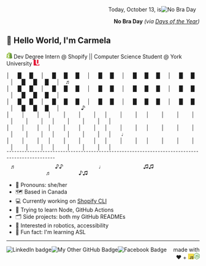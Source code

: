 
[<img alt='No Bra Day' src='https://www.daysoftheyear.com/cdn-cgi/image/fit=cover,f=auto,onerror=redirect,width=390,height=351/wp-content/uploads/no-bra-day.jpg' width=100 align='right'>](https://www.daysoftheyear.com/days/no-bra-day/)
<p align='right'>Today, October 13, is</p>
<p align='right'><b>No Bra Day</b> <em>(via <a href='https://daysoftheyear.com'>Days of the Year</a>)</em></p>

## :wave: Hello World, I'm Carmela
[<img alt='Shopify logo' src='assets/shopify-logo.png' width=15>](https://www.shopify.com/) Dev Degree Intern @ Shopify || Computer Science Student @ York University [<img alt='York University logo' src='assets/york-logo.jpg' width=15>](https://www.yorku.ca/)

│⠀⠀█⠀⠀█⠀⠀│⠀⠀█⠀⠀█⠀⠀█⠀⠀│⠀⠀█⠀⠀█⠀⠀│⠀⠀█⠀⠀█⠀⠀█⠀⠀│⠀⠀█⠀⠀█⠀⠀│⠀⠀█⠀⠀█⠀⠀█⠀⠀│  ⠀♬⠀⠀⠀⠀⠀
│⠀⠀█⠀⠀█⠀⠀│⠀⠀█⠀⠀█⠀⠀█⠀⠀│⠀⠀█⠀⠀█⠀⠀│⠀⠀█⠀⠀█⠀⠀█⠀⠀│⠀⠀█⠀⠀█⠀⠀│⠀⠀█⠀⠀█⠀⠀█⠀⠀│  ⠀⠀⠀⠀⠀⠀
│⠀⠀█⠀⠀█⠀⠀│⠀⠀█⠀⠀█⠀⠀█⠀⠀│⠀⠀█⠀⠀█⠀⠀│⠀⠀█⠀⠀█⠀⠀█⠀⠀│⠀⠀█⠀⠀█⠀⠀│⠀⠀█⠀⠀█⠀⠀█⠀⠀│  ⠀⠀⠀⠀⠀♪⠀
│⠀⠀⠀│⠀⠀⠀│⠀⠀│⠀⠀⠀│⠀⠀⠀│⠀⠀⠀│⠀⠀│⠀⠀⠀│⠀⠀⠀│⠀⠀│⠀⠀⠀│⠀⠀⠀│⠀⠀⠀│⠀⠀│⠀⠀⠀│⠀⠀⠀│⠀⠀│⠀⠀⠀│⠀⠀⠀│⠀⠀⠀│⠀⠀│  ⠀⠀⠀⠀
│⠀⠀⠀│⠀⠀⠀│⠀⠀│⠀⠀⠀│⠀⠀⠀│⠀⠀⠀│⠀⠀│⠀⠀⠀│⠀⠀⠀│⠀⠀│⠀⠀⠀│⠀⠀⠀│⠀⠀⠀│⠀⠀│⠀⠀⠀│⠀⠀⠀│⠀⠀│⠀⠀⠀│⠀⠀⠀│⠀⠀⠀│⠀⠀│  ⠀⠀♩
│⠀⠀⠀│⠀⠀⠀│⠀⠀│⠀⠀⠀│⠀⠀⠀│⠀⠀⠀│⠀⠀│⠀⠀⠀│⠀⠀⠀│⠀⠀│⠀⠀⠀│⠀⠀⠀│⠀⠀⠀│⠀⠀│⠀⠀⠀│⠀⠀⠀│⠀⠀│⠀⠀⠀│⠀⠀⠀│⠀⠀⠀│⠀⠀│  ⠀⠀⠀⠀
¯¯¯¯¯¯¯¯¯¯¯¯¯¯¯¯¯¯¯¯¯¯¯¯¯¯¯¯¯¯¯¯¯¯¯¯¯¯¯¯¯¯¯¯¯¯¯¯¯¯¯¯¯¯¯¯¯¯¯¯¯¯¯¯¯¯¯¯¯¯¯¯¯¯¯¯¯¯¯¯¯¯¯¯¯¯¯¯¯¯¯¯¯¯  ⠀⠀⠀⠀
⠀♬⠀⠀⠀⠀⠀⠀⠀⠀⠀⠀♪♪⠀⠀⠀⠀⠀⠀⠀⠀⠀♩⠀⠀⠀⠀⠀⠀⠀⠀⠀⠀♫♫⠀⠀⠀⠀⠀⠀⠀⠀⠀⠀⠀⠀⠀⠀⠀⠀⠀⠀⠀⠀⠀♬⠀⠀⠀⠀⠀⠀⠀♪♫

* :sparkling_heart: Pronouns: she/her
* :world_map: Based in Canada
* :computer: Currently working on [Shopify CLI](https://github.com/Shopify/shopify-app-cli)
* :seedling: Trying to learn Node, GitHub Actions
* :card_index_dividers: Side projects: both my GitHub READMEs
* :speech_balloon: Interested in robotics, accessibility
* :love_you_gesture: Fun fact: I'm learning ASL

****

[<img align='left' alt='LinkedIn badge' src='https://img.shields.io/badge/-Carmela%20Leung-2867B2?style=for-the-badge&logo=linkedin&link=https://www.linkedin.com/in/carmela-leung-50919b14b/'/>](https://www.linkedin.com/in/carmela-leung-50919b14b/)
[<img align='left' alt='My Other GitHub Badge' src='https://img.shields.io/badge/-carmelore-2b3137?style=for-the-badge&logo=github&link=https://github.com/carmelore'/>](https://github.com/carmelore)
[<img align='left' alt='Facebook Badge' src='https://img.shields.io/badge/-Carmela%20Leung-3b5998?style=for-the-badge&logo=facebook&logoColor=white&link=https://facebook.com/pastelswirlsmusic'/>](https://facebook.com/pastelswirlsmusic) <p align='right'> made with ♥️  + <img alt='JavaScript logo' src='assets/js-logo.png' width=15><img alt='Node logo' src='assets/node-logo.png' width=15></p>
  